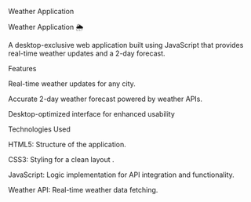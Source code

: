 Weather Application

Weather Application 🌦️

A desktop-exclusive web application built using JavaScript that provides real-time weather updates and a 2-day forecast.

Features

Real-time weather updates for any city.

Accurate 2-day weather forecast powered by weather APIs.

Desktop-optimized interface for enhanced usability


Technologies Used

HTML5: Structure of the application.

CSS3: Styling for a clean layout .

JavaScript: Logic implementation for API integration and functionality.

Weather API: Real-time weather data fetching.
 
